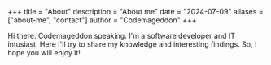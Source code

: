 +++
title = "About"
description = "About me"
date = "2024-07-09"
aliases = ["about-me", "contact"]
author = "Codemageddon"
+++

Hi there. Codemageddon speaking. I'm a software developer and IT intusiast.
Here I'll try to share my knowledge and interesting findings. So, I hope you will enjoy it!
